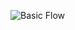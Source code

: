 ![Basic Flow](http://git.oschina.net/uploads/images/2017/0106/173837_163bc789_1183728.png "Basic Flow")
